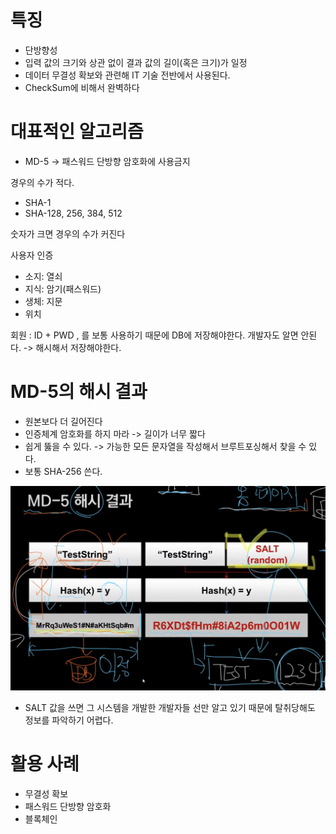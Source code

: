 # 특징

- 단방향성
- 입력 값의 크기와 상관 없이 결과 값의 길이(혹은 크기)가 일정
- 데이터 무결성 확보와 관련해 IT 기술 전반에서 사용된다.
- CheckSum에 비해서 완벽하다



# 대표적인 알고리즘

- MD-5 -> 패스워드 단방향 암호화에 사용금지

경우의 수가 적다.



- SHA-1
- SHA-128, 256, 384, 512

숫자가 크면 경우의 수가 커진다



사용자 인증

- 소지: 열쇠
- 지식: 암기(패스워드)
- 생체: 지문
- 위치

회원 : ID + PWD , 를 보통 사용하기 때문에 DB에 저장해야한다. 개발자도 알면 안된다. -> 해시해서 저장해야한다.



# MD-5의 해시 결과

- 원본보다 더 길어진다
- 인증체계 암호화를 하지 마라 -> 길이가 너무 짧다
- 쉽게 뚫을 수 있다. -> 가능한 모든 문자열을 작성해서 브루트포싱해서 찾을 수 있다.
- 보통 SHA-256 쓴다.

![image-20230422153026450](images/image-20230422153026450.png)

- SALT 값을 쓰면 그 시스템을 개발한 개발자들 선만 알고 있기 때문에 탈취당해도 정보를 파악하기 어렵다.



# 활용 사례

- 무결성 확보
- 패스워드 단방향 암호화
- 블록체인



